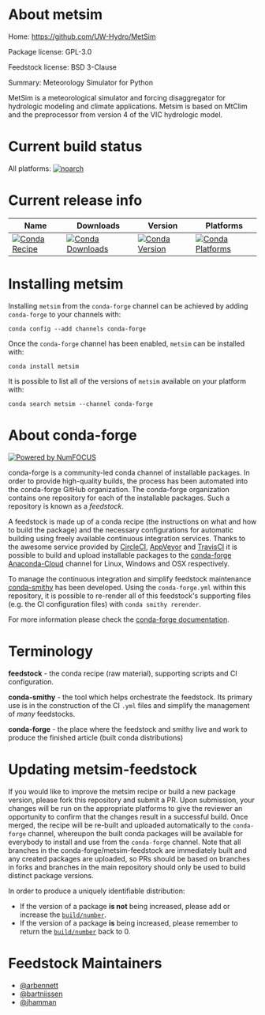 <!--
# -*- mode: jinja -*-
-->

About metsim
============

Home: https://github.com/UW-Hydro/MetSim

Package license: GPL-3.0

Feedstock license: BSD 3-Clause

Summary: Meteorology Simulator for Python

MetSim is a meteorological simulator and forcing disaggregator for
hydrologic modeling and climate applications. Metsim is based on MtClim and
the preprocessor from version 4 of the VIC hydrologic model.


Current build status
====================

All platforms:
[![noarch](https://img.shields.io/circleci/project/github/conda-forge/metsim-feedstock/master.svg?label=noarch)](https://circleci.com/gh/conda-forge/metsim-feedstock)

Current release info
====================

| Name | Downloads | Version | Platforms |
| --- | --- | --- | --- |
| [![Conda Recipe](https://img.shields.io/badge/recipe-metsim-green.svg)](https://anaconda.org/conda-forge/metsim) | [![Conda Downloads](https://img.shields.io/conda/dn/conda-forge/metsim.svg)](https://anaconda.org/conda-forge/metsim) | [![Conda Version](https://img.shields.io/conda/vn/conda-forge/metsim.svg)](https://anaconda.org/conda-forge/metsim) | [![Conda Platforms](https://img.shields.io/conda/pn/conda-forge/metsim.svg)](https://anaconda.org/conda-forge/metsim) |

Installing metsim
=================

Installing `metsim` from the `conda-forge` channel can be achieved by adding `conda-forge` to your channels with:

```
conda config --add channels conda-forge
```

Once the `conda-forge` channel has been enabled, `metsim` can be installed with:

```
conda install metsim
```

It is possible to list all of the versions of `metsim` available on your platform with:

```
conda search metsim --channel conda-forge
```


About conda-forge
=================

[![Powered by NumFOCUS](https://img.shields.io/badge/powered%20by-NumFOCUS-orange.svg?style=flat&colorA=E1523D&colorB=007D8A)](http://numfocus.org)

conda-forge is a community-led conda channel of installable packages.
In order to provide high-quality builds, the process has been automated into the
conda-forge GitHub organization. The conda-forge organization contains one repository
for each of the installable packages. Such a repository is known as a *feedstock*.

A feedstock is made up of a conda recipe (the instructions on what and how to build
the package) and the necessary configurations for automatic building using freely
available continuous integration services. Thanks to the awesome service provided by
[CircleCI](https://circleci.com/), [AppVeyor](https://www.appveyor.com/)
and [TravisCI](https://travis-ci.org/) it is possible to build and upload installable
packages to the [conda-forge](https://anaconda.org/conda-forge)
[Anaconda-Cloud](https://anaconda.org/) channel for Linux, Windows and OSX respectively.

To manage the continuous integration and simplify feedstock maintenance
[conda-smithy](https://github.com/conda-forge/conda-smithy) has been developed.
Using the ``conda-forge.yml`` within this repository, it is possible to re-render all of
this feedstock's supporting files (e.g. the CI configuration files) with ``conda smithy rerender``.

For more information please check the [conda-forge documentation](https://conda-forge.org/docs/).

Terminology
===========

**feedstock** - the conda recipe (raw material), supporting scripts and CI configuration.

**conda-smithy** - the tool which helps orchestrate the feedstock.
                   Its primary use is in the construction of the CI ``.yml`` files
                   and simplify the management of *many* feedstocks.

**conda-forge** - the place where the feedstock and smithy live and work to
                  produce the finished article (built conda distributions)


Updating metsim-feedstock
=========================

If you would like to improve the metsim recipe or build a new
package version, please fork this repository and submit a PR. Upon submission,
your changes will be run on the appropriate platforms to give the reviewer an
opportunity to confirm that the changes result in a successful build. Once
merged, the recipe will be re-built and uploaded automatically to the
`conda-forge` channel, whereupon the built conda packages will be available for
everybody to install and use from the `conda-forge` channel.
Note that all branches in the conda-forge/metsim-feedstock are
immediately built and any created packages are uploaded, so PRs should be based
on branches in forks and branches in the main repository should only be used to
build distinct package versions.

In order to produce a uniquely identifiable distribution:
 * If the version of a package **is not** being increased, please add or increase
   the [``build/number``](https://conda.io/docs/user-guide/tasks/build-packages/define-metadata.html#build-number-and-string).
 * If the version of a package **is** being increased, please remember to return
   the [``build/number``](https://conda.io/docs/user-guide/tasks/build-packages/define-metadata.html#build-number-and-string)
   back to 0.

Feedstock Maintainers
=====================

* [@arbennett](https://github.com/arbennett/)
* [@bartnijssen](https://github.com/bartnijssen/)
* [@jhamman](https://github.com/jhamman/)


